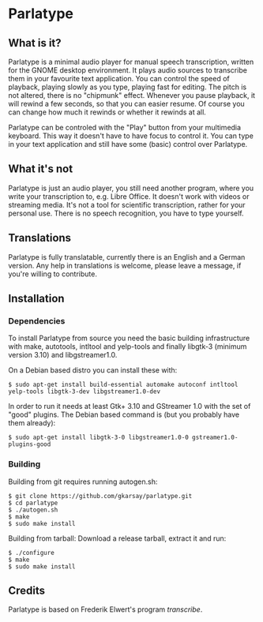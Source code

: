 # Parlatype

## What is it?

Parlatype is a minimal audio player for manual speech transcription, written for the GNOME desktop environment. It plays audio sources to transcribe them in your favourite text application. You can control the speed of playback, playing slowly as you type, playing fast for editing. The pitch is not altered, there is no "chipmunk" effect. Whenever you pause playback, it will rewind a few seconds, so that you can easier resume. Of course you can change how much it rewinds or whether it rewinds at all.

Parlatype can be controled with the "Play" button from your multimedia keyboard. This way it doesn't have to have focus to control it. You can type in your text application and still have some (basic) control over Parlatype.


## What it's not

Parlatype is just an audio player, you still need another program, where you write your transcription to, e.g. Libre Office. It doesn't work with videos or streaming media. It's not a tool for scientific transcription, rather for your personal use. There is no speech recognition, you have to type yourself.

## Translations

Parlatype is fully translatable, currently there is an English and a German version. Any help in translations is welcome, please leave a message, if you're willing to contribute.

## Installation

### Dependencies

To install Parlatype from source you need the basic building infrastructure with make, autotools, intltool and yelp-tools and finally libgtk-3 (minimum version 3.10) and libgstreamer1.0.

On a Debian based distro you can install these with:

```
$ sudo apt-get install build-essential automake autoconf intltool yelp-tools libgtk-3-dev libgstreamer1.0-dev
```

In order to run it needs at least Gtk+ 3.10 and GStreamer 1.0 with the set of "good" plugins.
The Debian based command is (but you probably have them already):
```
$ sudo apt-get install libgtk-3-0 libgstreamer1.0-0 gstreamer1.0-plugins-good
```

### Building 
Building from git requires running autogen.sh:
```
$ git clone https://github.com/gkarsay/parlatype.git
$ cd parlatype
$ ./autogen.sh
$ make
$ sudo make install
```
Building from tarball: Download a release tarball, extract it and run:
```
$ ./configure
$ make
$ sudo make install
```


## Credits

Parlatype is based on Frederik Elwert's program *transcribe*.

